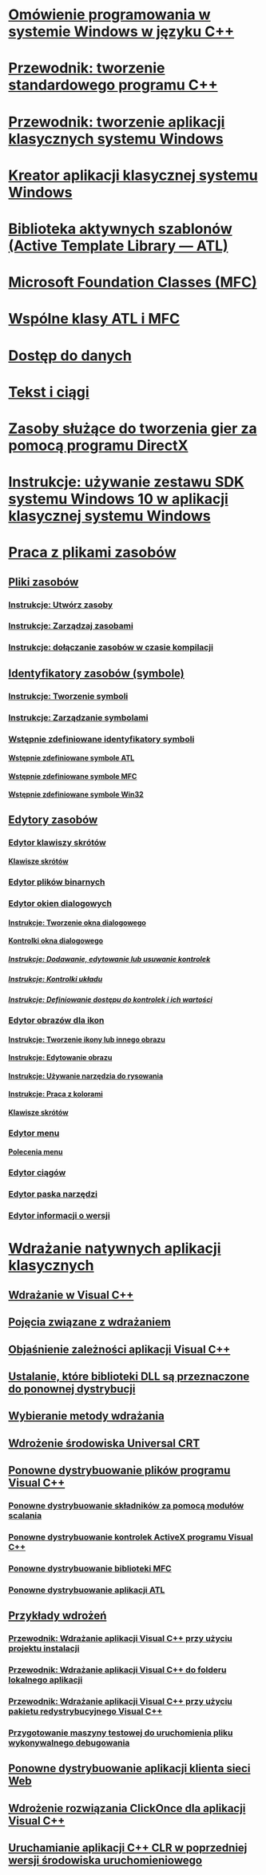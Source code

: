# [Omówienie programowania w systemie Windows w języku C++](overview-of-windows-programming-in-cpp.md)
# [Przewodnik: tworzenie standardowego programu C++](walkthrough-creating-a-standard-cpp-program-cpp.md)
# [Przewodnik: tworzenie aplikacji klasycznych systemu Windows](walkthrough-creating-windows-desktop-applications-cpp.md)
# [Kreator aplikacji klasycznej systemu Windows](win32-application-wizard.md)
# [Biblioteka aktywnych szablonów (Active Template Library — ATL)](../atl/atl-com-desktop-components.md)
# [Microsoft Foundation Classes (MFC)](../mfc/mfc-desktop-applications.md)
# [Wspólne klasy ATL i MFC](../atl-mfc-shared/TOC.md)
# [Dostęp do danych](../data/data-access-in-cpp.md)
# [Tekst i ciągi](../text/text-and-strings-in-visual-cpp.md)
# [Zasoby służące do tworzenia gier za pomocą programu DirectX](resources-for-creating-a-game-using-directx.md)
# [Instrukcje: używanie zestawu SDK systemu Windows 10 w aplikacji klasycznej systemu Windows](how-to-use-the-windows-10-sdk-in-a-windows-desktop-application.md)
# [Praca z plikami zasobów](working-with-resource-files.md)
## [Pliki zasobów](resource-files-visual-studio.md)
### [Instrukcje: Utwórz zasoby](how-to-create-a-resource-script-file.md)
### [Instrukcje: Zarządzaj zasobami](how-to-copy-resources.md)
### [Instrukcje: dołączanie zasobów w czasie kompilacji](how-to-include-resources-at-compile-time.md)
## [Identyfikatory zasobów (symbole)](symbols-resource-identifiers.md)
### [Instrukcje: Tworzenie symboli](creating-new-symbols.md)
### [Instrukcje: Zarządzanie symbolami](changing-a-symbol-or-symbol-name-id.md)
### [Wstępnie zdefiniowane identyfikatory symboli](predefined-symbol-ids.md)
#### [Wstępnie zdefiniowane symbole ATL](atl-predefined-symbols.md)
#### [Wstępnie zdefiniowane symbole MFC](mfc-predefined-symbols.md)
#### [Wstępnie zdefiniowane symbole Win32](win32-predefined-symbols.md)
## [Edytory zasobów](resource-editors.md)
### [Edytor klawiszy skrótów](accelerator-editor.md)
#### [Klawisze skrótów](predefined-accelerator-keys.md)
### [Edytor plików binarnych](binary-editor.md)
### [Edytor okien dialogowych](dialog-editor.md)
#### [Instrukcje: Tworzenie okna dialogowego](creating-a-new-dialog-box.md)
#### [Kontrolki okna dialogowego](controls-in-dialog-boxes.md)
##### [Instrukcje: Dodawanie, edytowanie lub usuwanie kontrolek](adding-editing-or-deleting-controls.md)
##### [Instrukcje: Kontrolki układu](arrangement-of-controls-on-dialog-boxes.md)
##### [Instrukcje: Definiowanie dostępu do kontrolek i ich wartości](defining-mnemonics-access-keys.md)
### [Edytor obrazów dla ikon](image-editor-for-icons.md)
#### [Instrukcje: Tworzenie ikony lub innego obrazu](creating-an-icon-or-other-image-image-editor-for-icons.md)
#### [Instrukcje: Edytowanie obrazu](selecting-an-area-of-an-image-image-editor-for-icons.md)
#### [Instrukcje: Używanie narzędzia do rysowania](using-a-drawing-tool-image-editor-for-icons.md)
#### [Instrukcje: Praca z kolorami](working-with-color-image-editor-for-icons.md)
#### [Klawisze skrótów](accelerator-keys-image-editor-for-icons.md)
### [Edytor menu](menu-editor.md)
#### [Polecenia menu](menu-command-properties.md)
### [Edytor ciągów](string-editor.md)
### [Edytor paska narzędzi](toolbar-editor.md)
### [Edytor informacji o wersji](version-information-editor.md)
# [Wdrażanie natywnych aplikacji klasycznych](deploying-native-desktop-applications-visual-cpp.md)
## [Wdrażanie w Visual C++](deployment-in-visual-cpp.md)
## [Pojęcia związane z wdrażaniem](deployment-concepts.md)
## [Objaśnienie zależności aplikacji Visual C++](understanding-the-dependencies-of-a-visual-cpp-application.md)
## [Ustalanie, które biblioteki DLL są przeznaczone do ponownej dystrybucji](determining-which-dlls-to-redistribute.md)
## [Wybieranie metody wdrażania](choosing-a-deployment-method.md)
## [Wdrożenie środowiska Universal CRT](universal-crt-deployment.md)
## [Ponowne dystrybuowanie plików programu Visual C++](redistributing-visual-cpp-files.md)
### [Ponowne dystrybuowanie składników za pomocą modułów scalania](redistributing-components-by-using-merge-modules.md)
### [Ponowne dystrybuowanie kontrolek ActiveX programu Visual C++](redistributing-visual-cpp-activex-controls.md)
### [Ponowne dystrybuowanie biblioteki MFC](redistributing-the-mfc-library.md)
### [Ponowne dystrybuowanie aplikacji ATL](redistributing-an-atl-application.md)
## [Przykłady wdrożeń](deployment-examples.md)
### [Przewodnik: Wdrażanie aplikacji Visual C++ przy użyciu projektu instalacji](walkthrough-deploying-a-visual-cpp-application-by-using-a-setup-project.md)
### [Przewodnik: Wdrażanie aplikacji Visual C++ do folderu lokalnego aplikacji](walkthrough-deploying-a-visual-cpp-application-to-an-application-local-folder.md)
### [Przewodnik: Wdrażanie aplikacji Visual C++ przy użyciu pakietu redystrybucyjnego Visual C++](deploying-visual-cpp-application-by-using-the-vcpp-redistributable-package.md)
### [Przygotowanie maszyny testowej do uruchomienia pliku wykonywalnego debugowania](preparing-a-test-machine-to-run-a-debug-executable.md)
## [Ponowne dystrybuowanie aplikacji klienta sieci Web](redistributing-web-client-applications.md)
## [Wdrożenie rozwiązania ClickOnce dla aplikacji Visual C++](clickonce-deployment-for-visual-cpp-applications.md)
## [Uruchamianie aplikacji C++ CLR w poprzedniej wersji środowiska uruchomieniowego](running-a-cpp-clr-application-on-a-previous-runtime-version.md)
